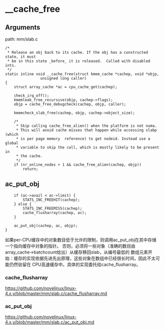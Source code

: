 __cache_free
========================================

Arguments
----------------------------------------

path: mm/slab.c
```
/*
 * Release an obj back to its cache. If the obj has a constructed state, it must
 * be in this state _before_ it is released.  Called with disabled ints.
 */
static inline void __cache_free(struct kmem_cache *cachep, void *objp,
                unsigned long caller)
{
    struct array_cache *ac = cpu_cache_get(cachep);

    check_irq_off();
    kmemleak_free_recursive(objp, cachep->flags);
    objp = cache_free_debugcheck(cachep, objp, caller);

    kmemcheck_slab_free(cachep, objp, cachep->object_size);

    /*
     * Skip calling cache_free_alien() when the platform is not numa.
     * This will avoid cache misses that happen while accessing slabp (which
     * is per page memory  reference) to get nodeid. Instead use a global
     * variable to skip the call, which is mostly likely to be present in
     * the cache.
     */
    if (nr_online_nodes > 1 && cache_free_alien(cachep, objp))
        return;
```

ac_put_obj
----------------------------------------

```
    if (ac->avail < ac->limit) {
        STATS_INC_FREEHIT(cachep);
    } else {
        STATS_INC_FREEMISS(cachep);
        cache_flusharray(cachep, ac);
    }

    ac_put_obj(cachep, ac, objp);
}
```

如果per-CPU缓存中的对象数目低于允许的限制，则调用ac_put_obj在其中存储一个指向缓存中对象的指针。
否则，必须将一些对象（准确的数目由array_cache->batchcount给出）从缓存移回slab，从编号最低的
数组元素开始：缓存的实现依据先进先出原理，这些对象在数组中已经很长时间，因此不太可能仍然驻留在
CPU高速缓存中。具体的实现委托给cache_flusharray。

### cache_flusharray

https://github.com/novelinux/linux-4.x.y/blob/master/mm/slab.c/cache_flusharray.md

### ac_put_obj

https://github.com/novelinux/linux-4.x.y/blob/master/mm/slab.c/ac_put_obj.md
